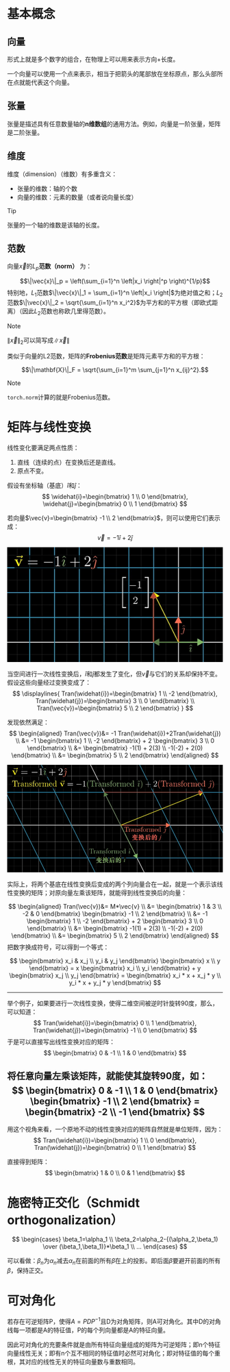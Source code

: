 
# 基本概念
## 向量

形式上就是多个数字的组合，在物理上可以用来表示方向+长度。

一个向量可以使用一个点来表示，相当于把箭头的尾部放在坐标原点，那么头部所在点就能代表这个向量。

## 张量

张量是描述具有任意数量轴的**n维数组**的通用方法。例如，向量是一阶张量，矩阵是二阶张量。

## 维度

维度（dimension）（维数）有多重含义：
- 张量的维数：轴的个数
- 向量的维数：元素的数量（或者说向量长度）

> [!tip]
> 张量的一个轴的维数是该轴的长度。

## 范数

向量$\vec{x}$的$L_p$**范数（norm）** 为：

$$\|\vec{x}\|_p = \left(\sum_{i=1}^n \left|x_i \right|^p \right)^{1/p}$$
特别地，$L_1$范数$\|\vec{x}\|_1 = \sum_{i=1}^n \left|x_i \right|$为绝对值之和；$L_2$范数$\|\vec{x}\|_2 = \sqrt{\sum_{i=1}^n x_i^2}$为平方和的平方根（即欧式距离）（因此$L_2$范数也称欧几里得范数）。

> [!note]
> $\|\vec{x}\|_2$可以简写成$\|\vec{x}\|$

类似于向量的L2范数，矩阵的**Frobenius范数**是矩阵元素平方和的平方根：

$$\|\mathbf{X}\|_F = \sqrt{\sum_{i=1}^m \sum_{j=1}^n x_{ij}^2}.$$

> [!note]
> `torch.norm`计算的就是Frobenius范数。



# 矩阵与线性变换

线性变化要满足两点性质：
1. 直线（连续的点）在变换后还是直线。
2. 原点不变。

假设有坐标轴（基底）$\widehat{i}$和$\widehat{j}$：
$$
\widehat{i}=\begin{bmatrix} 1 \\ 0 \end{bmatrix},
\widehat{j}=\begin{bmatrix} 0 \\ 1 \end{bmatrix}
$$

若向量$\vec{v}=\begin{bmatrix} -1 \\ 2 \end{bmatrix}$，则可以使用它们表示成：
$$\vec{v}=-1\widehat{i}+2\widehat{j}$$

![400](assets/uTools_1720179860393.png)

当空间进行一次线性变换后，$\widehat{i}$和$\widehat{j}$都发生了变化，但$\vec{v}$与它们的关系却保持不变。假设这些向量经过变换变成了：
$$
\displaylines{
Tran(\widehat{i})=\begin{bmatrix} 1 \\ -2 \end{bmatrix},
Tran(\widehat{j})=\begin{bmatrix} 3 \\ 0 \end{bmatrix} \\
Tran(\vec{v})=\begin{bmatrix} 5 \\ 2 \end{bmatrix}
}
$$

发现依然满足：
$$
\begin{aligned}
Tran(\vec{v})&= -1 Tran(\widehat{i})+2Tran(\widehat{j}) \\
&= -1 \begin{bmatrix} 1 \\ -2 \end{bmatrix} +
2 \begin{bmatrix} 3 \\ 0 \end{bmatrix} \\
&= \begin{bmatrix} -1(1) + 2(3) \\ -1(-2) + 2(0) \end{bmatrix} \\
&= \begin{bmatrix} 5 \\ 2 \end{bmatrix}
\end{aligned}
$$

![600](assets/uTools_1720180242649.png)

实际上，将两个基底在线性变换后变成的两个列向量合在一起，就是一个表示该线性变换的矩阵；对原向量左乘该矩阵，就能得到线性变换后的向量：

$$
\begin{aligned}
Tran(\vec{v})&= M*\vec{v} \\
&= \begin{bmatrix} 1 & 3 \\ -2 & 0 \end{bmatrix} 
\begin{bmatrix} -1 \\ 2 \end{bmatrix} \\
&= -1 \begin{bmatrix} 1 \\ -2 \end{bmatrix} +
2 \begin{bmatrix} 3 \\ 0 \end{bmatrix} \\
&= \begin{bmatrix} -1(1) + 2(3) \\ -1(-2) + 2(0) \end{bmatrix} \\
&= \begin{bmatrix} 5 \\ 2 \end{bmatrix}
\end{aligned}
$$
把数字换成符号，可以得到一个等式：

$$
\begin{bmatrix} x_i & x_j \\ y_i & y_j \end{bmatrix} \begin{bmatrix} x \\ y \end{bmatrix} 
= x \begin{bmatrix} x_i \\ y_i \end{bmatrix} + y \begin{bmatrix} x_j \\ y_j \end{bmatrix}
= \begin{bmatrix} x_i * x + x_j * y \\ y_i * x + y_j * y \end{bmatrix}
$$

---

举个例子，如果要进行一次线性变换，使得二维空间被逆时针旋转90度，那么，可以知道：
$$
Tran(\widehat{i})=\begin{bmatrix} 0 \\ 1 \end{bmatrix},
Tran(\widehat{j})=\begin{bmatrix} -1 \\ 0 \end{bmatrix}
$$
于是可以直接写出线性变换对应的矩阵：
$$
\begin{bmatrix} 0 & -1 \\ 1 & 0 \end{bmatrix}
$$

将任意向量左乘该矩阵，就能使其旋转90度，如：
$$
\begin{bmatrix} 0 & -1 \\ 1 & 0 \end{bmatrix}
\begin{bmatrix} -1 \\ 2 \end{bmatrix}
= \begin{bmatrix} -2 \\ -1 \end{bmatrix}
$$
---

用这个视角来看，一个原地不动的线性变换对应的矩阵自然就是单位矩阵，因为：
$$
Tran(\widehat{i})=\begin{bmatrix} 1 \\ 0 \end{bmatrix},
Tran(\widehat{j})=\begin{bmatrix} 0 \\ 1 \end{bmatrix}
$$

直接得到矩阵：
$$
\begin{bmatrix} 1 & 0 \\ 0 & 1 \end{bmatrix}
$$

# 施密特正交化（Schmidt orthogonalization）


$$
\begin{cases}
\beta_1=\alpha_1 \\
\beta_2=\alpha_2-{(\alpha_2,\beta_1) \over (\beta_1,\beta_1)}*\beta_1 \\
...
\end{cases}
$$


可以看做：$\beta_n$为$\alpha_n$减去$\alpha_n$在前面的所有$\beta$在上的投影。即后面$\beta$要避开前面的所有$\beta$，保持正交。


# 可对角化

若存在可逆矩阵P，使得$A=PDP^{-1}$且D为对角矩阵，则A可对角化。其中D的对角线每一项都是A的特征值，P的每个列向量都是A的特征向量。

因此可对角化的充要条件就是由所有特征向量组成的矩阵为可逆矩阵；即n个特征向量线性无关；即有n个互不相同的特征值时必然可对角化；即对特征值的每个重根，其对应的线性无关的特征向量数与重数相同。










